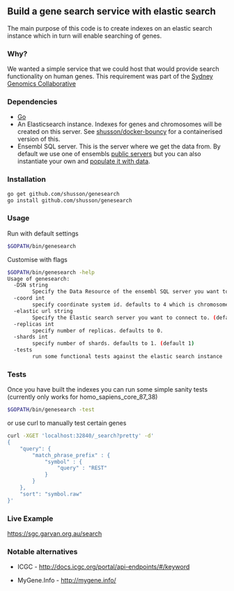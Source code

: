 ## Build a gene search service with elastic search

The main purpose of this code is to create indexes on an elastic search instance
 which in turn will enable searching of genes.

### Why?
We wanted a simple service that we could host that would provide search
functionality on human genes. This requirement was part of the
[Sydney Genomics Collaborative](https://sgc.garvan.org.au)

### Dependencies
- [Go](https://golang.org/)
- An Elasticsearch instance. Indexes for genes and chromosomes will
 be created on this server. See [shusson/docker-bouncy](https://github.com/shusson/docker-bouncy) for a containerised version of this.
- Ensembl SQL server. This is the server where we get the data from.
By default we use one of ensembls
[public servers](http://asia.ensembl.org/info/data/mysql.html) but you can
also instantiate your own and [populate it with data](http://asia.ensembl.org/info/docs/webcode/mirror/install/ensembl-data.html).

### Installation
```bash
go get github.com/shusson/genesearch
go install github.com/shusson/genesearch
```

### Usage
Run with default settings
```bash
$GOPATH/bin/genesearch
```
Customise with flags
```bash
$GOPATH/bin/genesearch -help
Usage of genesearch:
  -DSN string
    	Specify the Data Resource of the ensembl SQL server you want to connect to. More info: https://github.com/go-sql-driver/mysql#dsn-data-source-name (default "anonymous@tcp(asiadb.ensembl.org:3306)/homo_sapiens_core_87_38")
  -coord int
    	specify coordinate system id. defaults to 4 which is chromosome GRCh38. This value will depend on what release of ensembl is used (default 4)
  -elastic url string
    	Specify the Elastic search server you want to connect to. (default "http://127.0.0.1:32840")
  -replicas int
    	specify number of replicas. defaults to 0.
  -shards int
    	specify number of shards. defaults to 1. (default 1)
  -tests
    	run some functional tests against the elastic search instance
```

### Tests
Once you have built the indexes you can run some simple sanity tests (currently
  only works for homo_sapiens_core_87_38)
```bash
$GOPATH/bin/genesearch -test
```
or use curl to manually test certain genes
```bash
curl -XGET 'localhost:32840/_search?pretty' -d'
{
    "query": {
        "match_phrase_prefix" : {
            "symbol" : {
                "query" : "REST"
            }
        }
    },
    "sort": "symbol.raw"
}'
```

### Live Example
https://sgc.garvan.org.au/search

### Notable alternatives
- ICGC - http://docs.icgc.org/portal/api-endpoints/#/keyword

- MyGene.Info - http://mygene.info/
